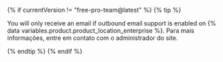 {% if currentVersion != "free-pro-team@latest" %}
  {% tip %}

  You will only receive an email if outbound email support is enabled on {% data variables.product.product_location_enterprise %}. Para mais informações, entre em contato com o administrador do site.

  {% endtip %}
{% endif %}
